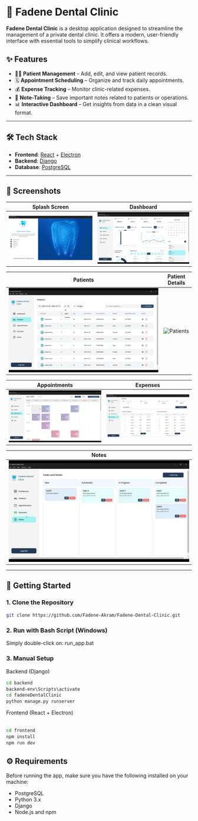 # 🦷 Fadene Dental Clinic

**Fadene Dental Clinic** is a desktop application designed to streamline the management of a private dental clinic. It offers a modern, user-friendly interface with essential tools to simplify clinical workflows.

## ✨ Features

- 🧑‍⚕️ **Patient Management** – Add, edit, and view patient records.
- 🗓️ **Appointment Scheduling** – Organize and track daily appointments.
- 💰 **Expense Tracking** – Monitor clinic-related expenses.
- 📝 **Note-Taking** – Save important notes related to patients or operations.
- 📊 **Interactive Dashboard** – Get insights from data in a clean visual format.

---

## 🛠️ Tech Stack

- **Frontend**: [React](https://react.dev) + [Electron](https://www.electronjs.org)
- **Backend**: [Django](https://www.djangoproject.com/)
- **Database**: [PostgreSQL](https://www.postgresql.org/)

---

## 📸 Screenshots
| Splash Screen | Dashboard |
|----------|-----------------|
| ![SplashScreen](splash-screen-image.png) | ![Dashboard](dashboard-image.png) |

| Patients | Patient Details |
|----------|-----------------|
| ![Patients](patients-image.png) | ![Patients](patient-details-image.png) |

| Appointments | Expenses |
|-------------|----------|
| ![Appointments](appointements-image.png) | ![Expenses](expenses-image.png) |

| Notes |
|-------------|
| ![Appointments](notes-image.png) |

---

## 🚀 Getting Started

### 1. Clone the Repository

```bash
git clone https://github.com/Fadene-Akram/Fadene-Dental-Clinic.git
```
### 2. Run with Bash Script (Windows)
Simply double-click on: run_app.bat

### 3. Manual Setup
Backend (Django)
```bash
cd backend
backend-env\Scripts\activate
cd fadeneDentalClinic
python manage.py runserver
```
Frontend (React + Electron)
```bash

cd frontend
npm install
npm run dev
```

## ⚙️ Requirements
Before running the app, make sure you have the following installed on your machine:

- PostgreSQL
- Python 3.x
- Django
- Node.js and npm

